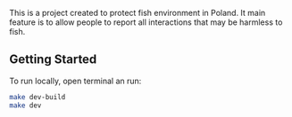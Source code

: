 This is a project created to protect fish environment in Poland. It main feature is to allow people to report all interactions that may be harmless to fish.

## Getting Started

To run locally, open terminal an run:

```bash
make dev-build
make dev
```
